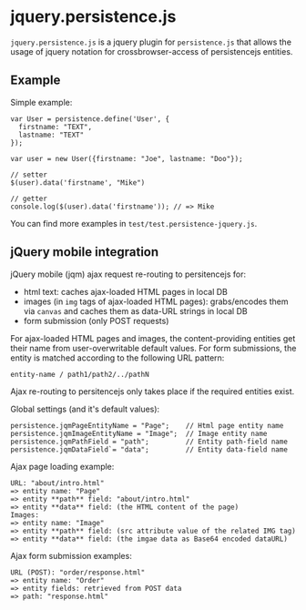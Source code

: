 # jquery.persistence.js

`jquery.persistence.js` is a jquery plugin for `persistence.js` that
allows the usage of jquery notation for crossbrowser-access of
persistencejs entities.
 
Example
-------

Simple example:

    var User = persistence.define('User', {
      firstname: "TEXT",
      lastname: "TEXT"
    });

    var user = new User({firstname: "Joe", lastname: "Doo"});

    // setter   
    $(user).data('firstname', "Mike") 

    // getter
    console.log($(user).data('firstname')); // => Mike

You can find more examples in `test/test.persistence-jquery.js`.
         

## jQuery mobile integration
jQuery mobile (jqm) ajax request re-routing to persitencejs for:  

* html text: caches ajax-loaded HTML pages in local DB
* images (in `img` tags of ajax-loaded HTML pages): grabs/encodes them via `canvas` and caches them as data-URL strings in local DB
* form submission (only POST requests)

For ajax-loaded HTML pages and images, the content-providing entities get 
their name from user-overwritable default values. For form submissions, the entity 
is matched according to the following URL pattern:
    
    entity-name / path1/path2/../pathN

Ajax re-routing to persitencejs only takes place if the required entities exist.
  
Global settings (and it's default values):

    persistence.jqmPageEntityName = "Page";    // Html page entity name
    persistence.jqmImageEntityName = "Image";  // Image entity name
    persistence.jqmPathField = "path";         // Entity path-field name
    persistence.jqmDataField`= "data";         // Entity data-field name

Ajax page loading example:

    URL: "about/intro.html"
    => entity name: "Page"
    => entity **path** field: "about/intro.html" 
    => entity **data** field: (the HTML content of the page)
    Images:
    => entity name: "Image"
    => entity **path** field: (src attribute value of the related IMG tag) 
    => entity **data** field: (the imgae data as Base64 encoded dataURL)

Ajax form submission examples: 

    URL (POST): "order/response.html"
    => entity name: "Order" 
    => entity fields: retrieved from POST data
    => path: "response.html"